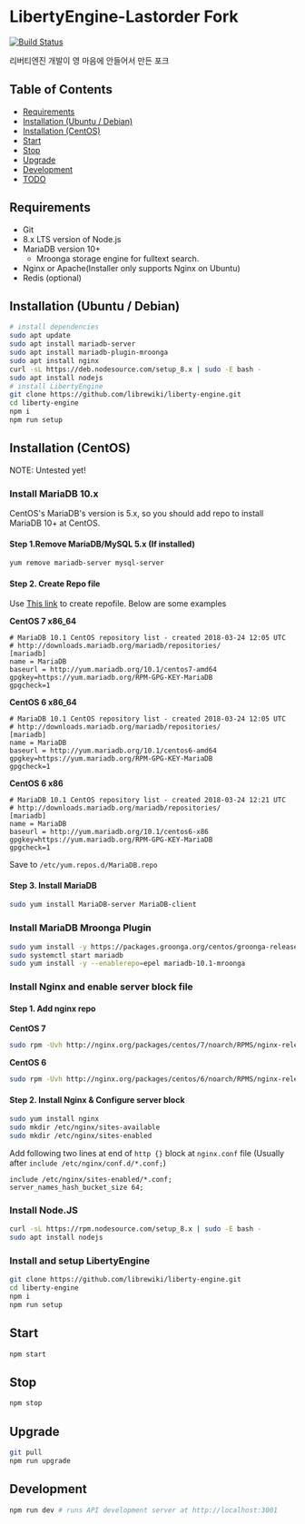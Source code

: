 # LibertyEngine-Lastorder Fork
[![Build Status](https://travis-ci.org/librewiki/liberty-engine.svg?branch=master)](https://travis-ci.org/librewiki/liberty-engine)

리버티엔진 개발이 영 마음에 안들어서 만든 포크

## Table of Contents
- [Requirements](#requirements)
- [Installation (Ubuntu / Debian)](#installation-ubuntu-debian)
- [Installation (CentOS)](#installation-centos)
- [Start](#start)
- [Stop](#stop)
- [Upgrade](#upgrade)
- [Development](#development)
- [TODO](#todo)

## Requirements
- Git
- 8.x LTS version of Node.js
- MariaDB version 10+
  - Mroonga storage engine for fulltext search.
- Nginx or Apache(Installer only supports Nginx on Ubuntu)
- Redis (optional)

## Installation (Ubuntu / Debian)
```bash
# install dependencies
sudo apt update
sudo apt install mariadb-server
sudo apt install mariadb-plugin-mroonga
sudo apt install nginx
curl -sL https://deb.nodesource.com/setup_8.x | sudo -E bash -
sudo apt install nodejs
# install LibertyEngine
git clone https://github.com/librewiki/liberty-engine.git
cd liberty-engine
npm i
npm run setup
```

## Installation (CentOS)
NOTE: Untested yet!

### Install MariaDB 10.x
CentOS's MariaDB's version is 5.x, so you should add repo to install MariaDB 10+ at CentOS.

#### Step 1.Remove MariaDB/MySQL 5.x (If installed)
```bash
yum remove mariadb-server mysql-server
```

#### Step 2. Create Repo file
Use [This link](https://downloads.mariadb.org/mariadb/repositories) to create repofile.
Below are some examples

**CentOS 7 x86_64**
```
# MariaDB 10.1 CentOS repository list - created 2018-03-24 12:05 UTC
# http://downloads.mariadb.org/mariadb/repositories/
[mariadb]
name = MariaDB
baseurl = http://yum.mariadb.org/10.1/centos7-amd64
gpgkey=https://yum.mariadb.org/RPM-GPG-KEY-MariaDB
gpgcheck=1
```

**CentOS 6 x86_64**
```
# MariaDB 10.1 CentOS repository list - created 2018-03-24 12:05 UTC
# http://downloads.mariadb.org/mariadb/repositories/
[mariadb]
name = MariaDB
baseurl = http://yum.mariadb.org/10.1/centos6-amd64
gpgkey=https://yum.mariadb.org/RPM-GPG-KEY-MariaDB
gpgcheck=1
```

**CentOS 6 x86**
```
# MariaDB 10.1 CentOS repository list - created 2018-03-24 12:21 UTC
# http://downloads.mariadb.org/mariadb/repositories/
[mariadb]
name = MariaDB
baseurl = http://yum.mariadb.org/10.1/centos6-x86
gpgkey=https://yum.mariadb.org/RPM-GPG-KEY-MariaDB
gpgcheck=1
```

Save to `/etc/yum.repos.d/MariaDB.repo`

#### Step 3. Install MariaDB
```bash
sudo yum install MariaDB-server MariaDB-client
```

### Install MariaDB Mroonga Plugin
```bash
sudo yum install -y https://packages.groonga.org/centos/groonga-release-1.4.0-1.noarch.rpm
sudo systemctl start mariadb
sudo yum install -y --enablerepo=epel mariadb-10.1-mroonga
```

### Install Nginx and enable server block file
#### Step 1. Add nginx repo
**CentOS 7**
```bash
sudo rpm -Uvh http://nginx.org/packages/centos/7/noarch/RPMS/nginx-release-centos-7-0.el7.ngx.noarch.rpm
```

**CentOS 6**
```bash
sudo rpm -Uvh http://nginx.org/packages/centos/6/noarch/RPMS/nginx-release-centos-6-0.el6.ngx.noarch.rpm
```

#### Step 2. Install Nginx & Configure server block
```bash
sudo yum install nginx
sudo mkdir /etc/nginx/sites-available
sudo mkdir /etc/nginx/sites-enabled
```

Add following two lines at end of `http {}` block at `nginx.conf` file
(Usually after `include /etc/nginx/conf.d/*.conf;`)
```nginx
include /etc/nginx/sites-enabled/*.conf;
server_names_hash_bucket_size 64;
```

### Install Node.JS
```bash
curl -sL https://rpm.nodesource.com/setup_8.x | sudo -E bash -
sudo apt install nodejs
```

### Install and setup LibertyEngine
```bash
git clone https://github.com/librewiki/liberty-engine.git
cd liberty-engine
npm i
npm run setup
```

## Start
```bash
npm start
```

## Stop
```bash
npm stop
```

## Upgrade
```bash
git pull
npm run upgrade
```

## Development
```bash
npm run dev # runs API development server at http://localhost:3001
```
